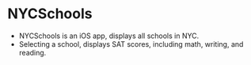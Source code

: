 # NYCSchools
* NYCSchools is an iOS app, displays all schools in NYC.
* Selecting a school, displays SAT scores, including math, writing, and reading.
